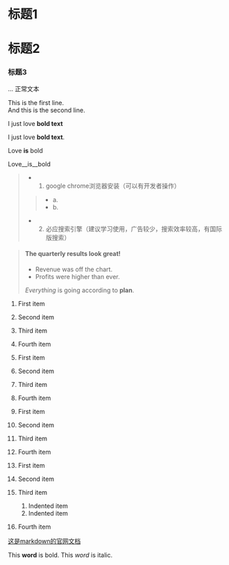 # 标题1


标题2
===
### 标题3

... 正常文本

This is the first line.  
And this is the second line.

I just love **bold text** 

I just love __bold text__.

Love **is** bold

Love__is__bold

> * 1. google chrome浏览器安装（可以有开发者操作）
>> * a.  
>> * b.
> * 2. 必应搜索引擎（建议学习使用，广告较少，搜索效率较高，有国际版搜索）

> #### The quarterly results look great!
>
> - Revenue was off the chart.
> - Profits were higher than ever.
>
>  *Everything* is going according to **plan**.


1. First item
2. Second item
3. Third item
4. Fourth item


1. First item
1. Second item
1. Third item
1. Fourth item


1. First item
8. Second item
3. Third item
5. Fourth item


1. First item
2. Second item
3. Third item
    1. Indented item
    2. Indented item
4. Fourth item


[这是markdown的官网文档](https://www.markdownguide.org/basic-syntax/)

This **word** is bold. This <em>word</em> is italic.
